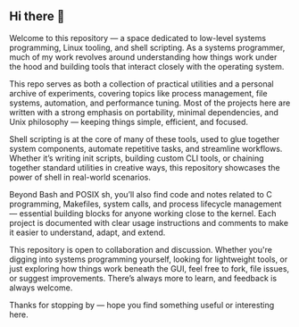 ## Hi there 👋

Welcome to this repository — a space dedicated to low-level systems programming, Linux tooling, and shell scripting. As a systems programmer, much of my work revolves around understanding how things work under the hood and building tools that interact closely with the operating system.

This repo serves as both a collection of practical utilities and a personal archive of experiments, covering topics like process management, file systems, automation, and performance tuning. Most of the projects here are written with a strong emphasis on portability, minimal dependencies, and Unix philosophy — keeping things simple, efficient, and focused.

Shell scripting is at the core of many of these tools, used to glue together system components, automate repetitive tasks, and streamline workflows. Whether it’s writing init scripts, building custom CLI tools, or chaining together standard utilities in creative ways, this repository showcases the power of shell in real-world scenarios.

Beyond Bash and POSIX sh, you’ll also find code and notes related to C programming, Makefiles, system calls, and process lifecycle management — essential building blocks for anyone working close to the kernel. Each project is documented with clear usage instructions and comments to make it easier to understand, adapt, and extend.

This repository is open to collaboration and discussion. Whether you're digging into systems programming yourself, looking for lightweight tools, or just exploring how things work beneath the GUI, feel free to fork, file issues, or suggest improvements. There’s always more to learn, and feedback is always welcome.

Thanks for stopping by — hope you find something useful or interesting here.
